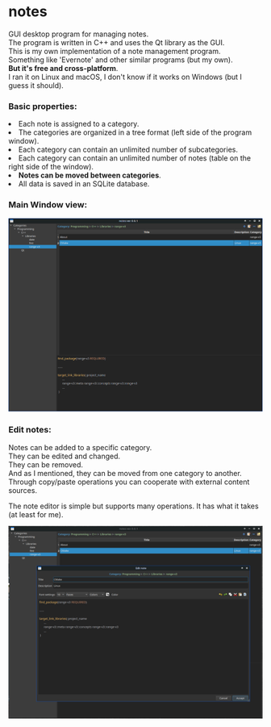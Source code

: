 # notes
GUI desktop program for managing notes.<br>
The program is written in C++ and uses the Qt library as the GUI.<br>
This is my own implementation of a note management program.<br>
Something like 'Evernote' and other similar programs (but my own).<br>
<b>But it's free and cross-platform</b>.<br>
I ran it on Linux and macOS, I don't know if it works on Windows (but I guess it should).

### Basic properties:
<lu>
<li>Each note is assigned to a category.</li>
<li>The categories are organized in a tree format (left side of the program window).</li>
<li>Each category can contain an unlimited number of subcategories.</li>
<li>Each category can contain an unlimited number of notes (table on the right side of the window).</li>
<li><b>Notes can be moved between categories</b>.</li>
<li>All data is saved in an SQLite database.</li>
</lu>

### Main Window view:
![scr_notes_main.png](images/scr_notes_main.png)

### Edit notes:
Notes can be added to a specific category.<br>
They can be edited and changed.<br>
They can be removed.<br>
And as I mentioned, they can be moved from one category to another.<br>
Through copy/paste operations you can cooperate with external content sources.<br>

The note editor is simple but supports many operations. It has what it takes (at least for me).

![scr_notes_editor.png](images/scr_notes_editor.png)

